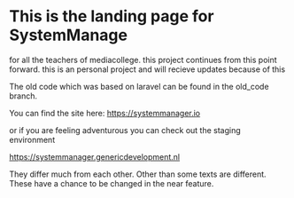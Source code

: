 # This is the landing page for SystemManage

for all the teachers of mediacollege. this project continues from this point forward.
this is an personal project and will recieve updates because of this

The old code which was based on laravel can be found in the old_code branch.

You can find the site here: https://systemmanager.io

or if you are feeling adventurous you can check out the staging environment

https://systemmanager.genericdevelopment.nl

They differ much from each other. Other than some texts are different. These have a chance to be changed in the near feature.
